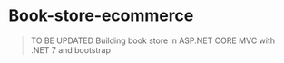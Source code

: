 # Book-store-ecommerce
> TO BE UPDATED
Building book store in ASP.NET CORE MVC with .NET 7 and bootstrap